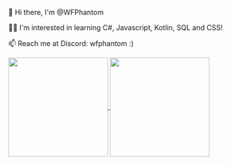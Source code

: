 👋 Hi there, I'm @WFPhantom

👨‍💻 I'm interested in learning C#, Javascript, Kotlin, SQL and CSS!

📫 Reach me at Discord: wfphantom :)

<a href="#">
  <img height=200 align="center" src="https://github-readme-stats.vercel.app/api?username=WFPhantom&show_icons=true&show=reviews,&theme=dark&show_icons=true&hide_rank=true&include_all_commits=true&hide_border=true" />
</a>
<a href="#">
  <img height=200 align="center" src="https://github-readme-stats.vercel.app/api/top-langs/?username=WFPhantom&layout=compact&theme=dark&hide_border=true" />
</a>
